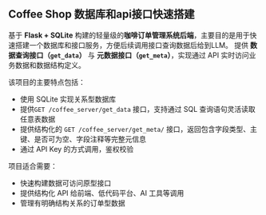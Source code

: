 
## Coffee Shop 数据库和api接口快速搭建

基于 **Flask + SQLite** 构建的轻量级的**咖啡订单管理系统后端**，主要目的是用于快速搭建一个数据库和接口服务，方便后续调用接口查询数据后给到LLM。
提供 **数据查询接口（`get_data`）** 与 **元数据接口（`get_meta`）**，实现通过 API 实时访问业务数据和数据结构定义。

该项目的主要特点包括：

* 使用 SQLite 实现关系型数据库
* 提供`GET /coffee_server/get_data` 接口，支持通过 SQL 查询语句灵活读取任意表数据
* 提供结构化的 `GET /coffee_server/get_meta/` 接口，返回包含字段类型、主键、是否可为空、字段注释等完整元信息
* 通过 API Key 的方式调用，鉴权校验

项目适合需要：

* 快速构建数据可访问原型接口
* 提供结构化 API 给前端、低代码平台、AI 工具等调用
* 管理有明确结构关系的订单型数据

